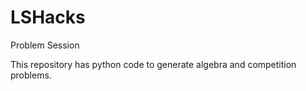 # LSHacks

Problem Session

This repository has python code to generate algebra and competition problems.
